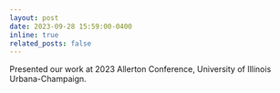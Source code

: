 ```yaml
---
layout: post
date: 2023-09-28 15:59:00-0400
inline: true
related_posts: false
---
```


Presented our work at 2023 Allerton Conference, University of Illinois Urbana-Champaign.
